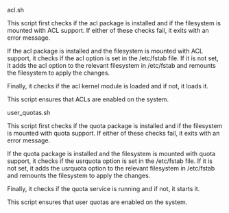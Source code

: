 acl.sh

This script first checks if the acl package is installed and if the filesystem is mounted with ACL support. If either of these checks fail, it exits with an error message.

If the acl package is installed and the filesystem is mounted with ACL support, it checks if the acl option is set in the /etc/fstab file. If it is not set, it adds the acl option to the relevant filesystem in /etc/fstab and remounts the filesystem to apply the changes.

Finally, it checks if the acl kernel module is loaded and if not, it loads it.

This script ensures that ACLs are enabled on the system.

user_quotas.sh

This script first checks if the quota package is installed and if the filesystem is mounted with quota support. If either of these checks fail, it exits with an error message.

If the quota package is installed and the filesystem is mounted with quota support, it checks if the usrquota option is set in the /etc/fstab file. If it is not set, it adds the usrquota option to the relevant filesystem in /etc/fstab and remounts the filesystem to apply the changes.

Finally, it checks if the quota service is running and if not, it starts it.

This script ensures that user quotas are enabled on the system.

